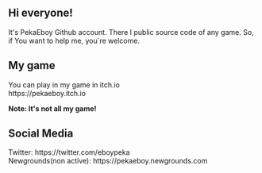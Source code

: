 
<html>
<h2>Hi everyone!</h2>
It's PekaEboy Github account. There I public source code of any game. So, if You want to help me, you`re welcome.

<h2>My game</h2>
You can play in my game in itch.io<br>
https://pekaeboy.itch.io

<b>Note: It's not all my game!</b>

<h2>Social Media</h2>
Twitter: https://twitter.com/eboypeka <br>
Newgrounds(non active): https://pekaeboy.newgrounds.com

</html>
